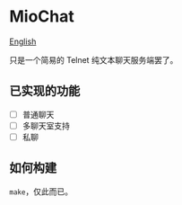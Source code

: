 # MioChat

[English](README.md)

只是一个简易的 Telnet 纯文本聊天服务端罢了。

## 已实现的功能

 - [ ] 普通聊天
 - [ ] 多聊天室支持
 - [ ] 私聊

## 如何构建

`make`，仅此而已。
